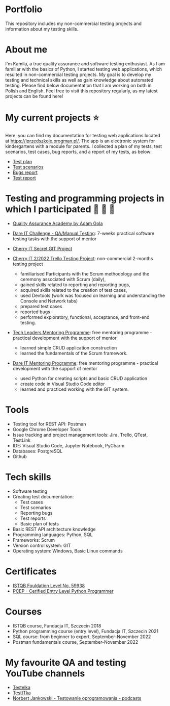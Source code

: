 # Portfolio
This repository includes my non-commercial testing projects and information about my testing skills.

# About me
I'm Kamila, a true quality assurance and software testing enthusiast. As I am familiar with the basics of Python, I started testing web applications, which resulted in non-commercial testing projects. My goal is to develop my testing and technical skills as well as gain knowledge about automated testing. Please find below documentation that I am working on both in Polish and English. Feel free to visit this repository regularly, as my latest projects can be found here!

# My current projects  :star: 

Here, you can find my documentation for testing web applications located at https://iprzedszkole.progman.pl/. The app is an electronic system for kindergartens with a module for parents. I collected a plan of my tests, test scenarios, test cases, bug reports, and a report of my tests, as below:
*  [Test plan](https://github.com/KamilaWZ/Testing-Portfolio/files/10343504/Plan.testow.pdf)
*  [Test scenarios](https://github.com/KamilaWZ/Testing-Portfolio/files/10343480/Scenariusz.testowy.pdf)
*  [Bugs report](https://github.com/KamilaWZ/Testing-Portfolio/files/10343505/Bugs.report.pdf)
*  [Test report](https://github.com/KamilaWZ/Testing-Portfolio/files/10343502/Raport.z.testow.pdf)

# Testing and programming projects in which I participated :rocket: :rocket: :rocket:

* [Quality Assurance Academy by Adam Gola](https://szkoleniedlaqa.pl/)

* [Dare IT Challenge - QA/Manual Testing](https://www.dareit.io/challenges/qa-manual-testing): 7-weeks practical software testing tasks with the support of mentor

* [Cherry IT Secret GIT Project](http://cherry-it.pl/)

* [Cherry IT 2/2022 Trello Testing Project](http://cherry-it.pl/archiwum-projektu-treningowego-2-2022-trello/): non-commercial 2-months testing project 
  * familiarised Participants with the Scrum methodology and the ceremony associated with Scrum (daily),
  * gained skills related to reporting and reporting bugs,
  * acquired skills related to the creation of test cases,
  * used Devtools (work was focused on learning and understanding the Console and Network tabs)
  * prepared test cases
  * reported bugs
  * performed exploratory, functional, acceptance, and front-end testing.

* [Tech Leaders Mentoring Programme](https://techleaders.eu/): free mentoring programme - practical development with the support of mentor
  * learned simple CRUD application construction
  * learned the fundamentals of the Scrum framework.

* [Dare IT Mentoring Programme](https://www.dareit.io/): free mentoring programme - practical development with the support of mentor
  * used Python for creating scripts and basic CRUD application
  * create code in Visual Studio Code editor
  * learned and practiced working with the GIT system.


# Tools

* Testing tool for REST API: Postman
* Google Chrome Developer Tools
* Issue tracking and project management tools: Jira, Trello, QTest, TestLink
* IDE: Visual Studio Code, Jupyter Notebook, PyCharm
* Databases: PostgreSQL
* Github

# Tech skills

* Software testing
* Creating test documentation:
  * Test cases
  * Test scenarios
  * Reporting bugs
  * Test reports
  * Basic plan of tests
* Basic REST API architecture knowledge
* Programming languages: Python, SQL
* Frameworks: Scrum
* Version control system: GIT
* Operating system: Windows, Basic Linux commands

# Certificates
* [ISTQB Fouldation Level No. 59938](http://scr.istqb.org/?name=Kamila+Walaszczyk-Ziomek&number=59938&orderBy=relevancy&orderDirection=&dateStart=&dateEnd=&expiryStart=&expiryEnd=&certificationBody=&examProvider=&certificationLevel=&country=)
* [PCEP - Cerified Entry Level Python Programmer](https://www.credly.com/badges/db85fb42-345a-4112-8735-ccc37c455266?source=linked_in_profile)

# Courses

* ISTQB course, Fundacja IT, Szczecin 2018
* Python programming course (entry level), Fundacja IT, Szczecin 2021
* SQL course: from beginner to expert, September-November 2022
* Postman fundamentals course, September-November 2022

# My favourite QA and testing YouTube channels

* [Testelka](https://www.youtube.com/@testelka/featured)
* [TestITka](https://www.youtube.com/@TestITka)
* [Norbert Jankowski - Testowanie oprogramowania - podcasts](https://www.youtube.com/@TestowaniePodcast)










